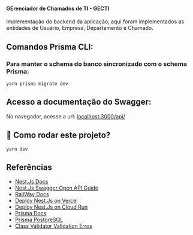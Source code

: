 #### GErenciador de Chamados de TI - GECTI

Implementação do backend da aplicação, aqui foram implementados as entidades de Usuário, Empresa, Departamento e Chamado.

## Comandos Prisma CLI:

### Para manter o schema do banco sincronizado com o schema Prisma:

```
yarn prisma migrate dev
```

## Acesso a documentação do Swagger:

No navegador, acesse a url: [localhost:3000/api/](http://localhost:3000/api/)

## :runner: Como rodar este projeto?

```
yarn dev
```

## Referências

-   [Nest.Js Docs](https://docs.nestjs.com/)
-   [Nest.Js Swagger Open API Guide](https://docs.nestjs.com/openapi/introduction)
-   [RailWay Docs](https://docs.railway.app/)
-   [Deploy Nest.Js on Vercel](https://levelup.gitconnected.com/how-to-deploy-your-nestjs-apps-on-vercel-3431b9f2b4c6)
-   [Deploy Nest.Js on Cloud Run](https://www.tomray.dev/deploy-nestjs-cloud-run)
-   [Prisma Docs](https://www.prisma.io/docs/getting-started)
-   [Prisma PostgreSQL](https://www.prisma.io/docs/reference/api-reference/prisma-schema-reference#specify-a-postgresql-data-source)
-   [Class Validator Validation Erros](https://github.com/typestack/class-validator#validation-errors)

